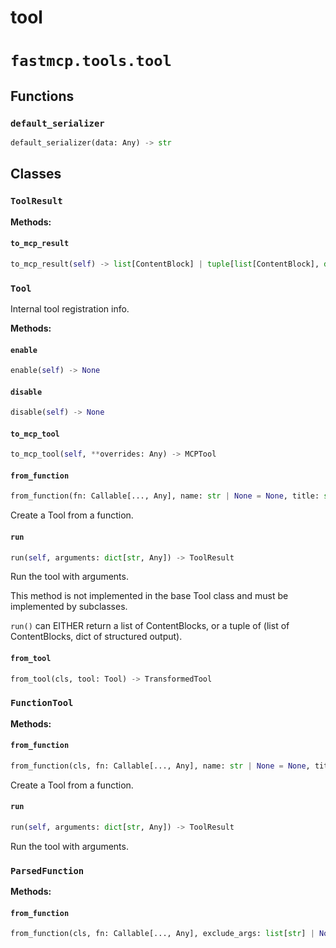 # tool

# `fastmcp.tools.tool`

## Functions

### `default_serializer` <sup><a href="https://github.com/jlowin/fastmcp/blob/main/src/fastmcp/tools/tool.py#L58" target="_blank"><Icon icon="github" style="width: 14px; height: 14px;" /></a></sup>

```python
default_serializer(data: Any) -> str
```

## Classes

### `ToolResult` <sup><a href="https://github.com/jlowin/fastmcp/blob/main/src/fastmcp/tools/tool.py#L62" target="_blank"><Icon icon="github" style="width: 14px; height: 14px;" /></a></sup>

**Methods:**

#### `to_mcp_result` <sup><a href="https://github.com/jlowin/fastmcp/blob/main/src/fastmcp/tools/tool.py#L93" target="_blank"><Icon icon="github" style="width: 14px; height: 14px;" /></a></sup>

```python
to_mcp_result(self) -> list[ContentBlock] | tuple[list[ContentBlock], dict[str, Any]]
```

### `Tool` <sup><a href="https://github.com/jlowin/fastmcp/blob/main/src/fastmcp/tools/tool.py#L101" target="_blank"><Icon icon="github" style="width: 14px; height: 14px;" /></a></sup>

Internal tool registration info.

**Methods:**

#### `enable` <sup><a href="https://github.com/jlowin/fastmcp/blob/main/src/fastmcp/tools/tool.py#L119" target="_blank"><Icon icon="github" style="width: 14px; height: 14px;" /></a></sup>

```python
enable(self) -> None
```

#### `disable` <sup><a href="https://github.com/jlowin/fastmcp/blob/main/src/fastmcp/tools/tool.py#L127" target="_blank"><Icon icon="github" style="width: 14px; height: 14px;" /></a></sup>

```python
disable(self) -> None
```

#### `to_mcp_tool` <sup><a href="https://github.com/jlowin/fastmcp/blob/main/src/fastmcp/tools/tool.py#L135" target="_blank"><Icon icon="github" style="width: 14px; height: 14px;" /></a></sup>

```python
to_mcp_tool(self, **overrides: Any) -> MCPTool
```

#### `from_function` <sup><a href="https://github.com/jlowin/fastmcp/blob/main/src/fastmcp/tools/tool.py#L160" target="_blank"><Icon icon="github" style="width: 14px; height: 14px;" /></a></sup>

```python
from_function(fn: Callable[..., Any], name: str | None = None, title: str | None = None, description: str | None = None, tags: set[str] | None = None, annotations: ToolAnnotations | None = None, exclude_args: list[str] | None = None, output_schema: dict[str, Any] | None | NotSetT | Literal[False] = NotSet, serializer: Callable[[Any], str] | None = None, meta: dict[str, Any] | None = None, enabled: bool | None = None) -> FunctionTool
```

Create a Tool from a function.

#### `run` <sup><a href="https://github.com/jlowin/fastmcp/blob/main/src/fastmcp/tools/tool.py#L188" target="_blank"><Icon icon="github" style="width: 14px; height: 14px;" /></a></sup>

```python
run(self, arguments: dict[str, Any]) -> ToolResult
```

Run the tool with arguments.

This method is not implemented in the base Tool class and must be
implemented by subclasses.

`run()` can EITHER return a list of ContentBlocks, or a tuple of
(list of ContentBlocks, dict of structured output).

#### `from_tool` <sup><a href="https://github.com/jlowin/fastmcp/blob/main/src/fastmcp/tools/tool.py#L201" target="_blank"><Icon icon="github" style="width: 14px; height: 14px;" /></a></sup>

```python
from_tool(cls, tool: Tool) -> TransformedTool
```

### `FunctionTool` <sup><a href="https://github.com/jlowin/fastmcp/blob/main/src/fastmcp/tools/tool.py#L235" target="_blank"><Icon icon="github" style="width: 14px; height: 14px;" /></a></sup>

**Methods:**

#### `from_function` <sup><a href="https://github.com/jlowin/fastmcp/blob/main/src/fastmcp/tools/tool.py#L239" target="_blank"><Icon icon="github" style="width: 14px; height: 14px;" /></a></sup>

```python
from_function(cls, fn: Callable[..., Any], name: str | None = None, title: str | None = None, description: str | None = None, tags: set[str] | None = None, annotations: ToolAnnotations | None = None, exclude_args: list[str] | None = None, output_schema: dict[str, Any] | None | NotSetT | Literal[False] = NotSet, serializer: Callable[[Any], str] | None = None, meta: dict[str, Any] | None = None, enabled: bool | None = None) -> FunctionTool
```

Create a Tool from a function.

#### `run` <sup><a href="https://github.com/jlowin/fastmcp/blob/main/src/fastmcp/tools/tool.py#L297" target="_blank"><Icon icon="github" style="width: 14px; height: 14px;" /></a></sup>

```python
run(self, arguments: dict[str, Any]) -> ToolResult
```

Run the tool with arguments.

### `ParsedFunction` <sup><a href="https://github.com/jlowin/fastmcp/blob/main/src/fastmcp/tools/tool.py#L343" target="_blank"><Icon icon="github" style="width: 14px; height: 14px;" /></a></sup>

**Methods:**

#### `from_function` <sup><a href="https://github.com/jlowin/fastmcp/blob/main/src/fastmcp/tools/tool.py#L351" target="_blank"><Icon icon="github" style="width: 14px; height: 14px;" /></a></sup>

```python
from_function(cls, fn: Callable[..., Any], exclude_args: list[str] | None = None, validate: bool = True, wrap_non_object_output_schema: bool = True) -> ParsedFunction
```
